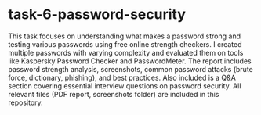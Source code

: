 # task-6-password-security

This task focuses on understanding what makes a password strong and testing various passwords using free online strength checkers. I created multiple passwords with varying complexity and evaluated them on tools like Kaspersky Password Checker and PasswordMeter. The report includes password strength analysis, screenshots, common password attacks (brute force, dictionary, phishing), and best practices. Also included is a Q&A section covering essential interview questions on password security. All relevant files (PDF report, screenshots folder) are included in this repository.
